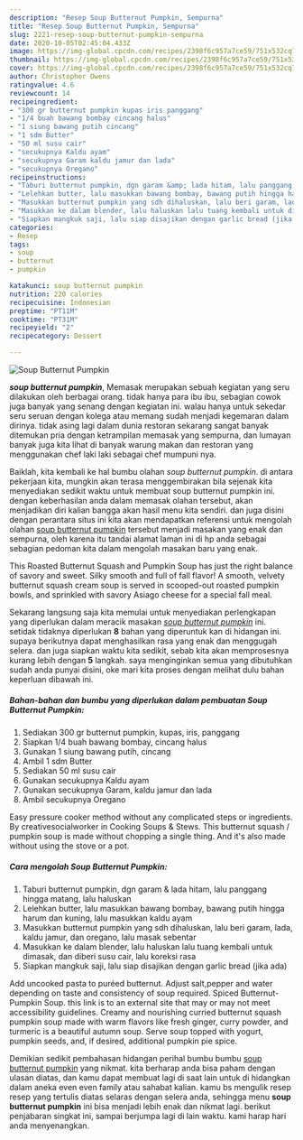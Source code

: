 ```yaml
---
description: "Resep Soup Butternut Pumpkin, Sempurna"
title: "Resep Soup Butternut Pumpkin, Sempurna"
slug: 2221-resep-soup-butternut-pumpkin-sempurna
date: 2020-10-05T02:45:04.433Z
image: https://img-global.cpcdn.com/recipes/2398f6c957a7ce59/751x532cq70/soup-butternut-pumpkin-foto-resep-utama.jpg
thumbnail: https://img-global.cpcdn.com/recipes/2398f6c957a7ce59/751x532cq70/soup-butternut-pumpkin-foto-resep-utama.jpg
cover: https://img-global.cpcdn.com/recipes/2398f6c957a7ce59/751x532cq70/soup-butternut-pumpkin-foto-resep-utama.jpg
author: Christopher Owens
ratingvalue: 4.6
reviewcount: 14
recipeingredient:
- "300 gr butternut pumpkin kupas iris panggang"
- "1/4 buah bawang bombay cincang halus"
- "1 siung bawang putih cincang"
- "1 sdm Butter"
- "50 ml susu cair"
- "secukupnya Kaldu ayam"
- "secukupnya Garam kaldu jamur dan lada"
- "secukupnya Oregano"
recipeinstructions:
- "Taburi butternut pumpkin, dgn garam &amp; lada hitam, lalu panggang hingga matang, lalu haluskan"
- "Lelehkan butter, lalu masukkan bawang bombay, bawang putih hingga harum dan kuning, lalu masukkan kaldu ayam"
- "Masukkan butternut pumpkin yang sdh dihaluskan, lalu beri garam, lada, kaldu jamur, dan oregano, lalu masak sebentar"
- "Masukkan ke dalam blender, lalu haluskan lalu tuang kembali untuk dimasak, dan diberi susu cair, lalu koreksi rasa"
- "Siapkan mangkuk saji, lalu siap disajikan dengan garlic bread (jika ada)"
categories:
- Resep
tags:
- soup
- butternut
- pumpkin

katakunci: soup butternut pumpkin 
nutrition: 220 calories
recipecuisine: Indonesian
preptime: "PT11M"
cooktime: "PT31M"
recipeyield: "2"
recipecategory: Dessert

---
```



![Soup Butternut Pumpkin](https://img-global.cpcdn.com/recipes/2398f6c957a7ce59/751x532cq70/soup-butternut-pumpkin-foto-resep-utama.jpg)

<b><i>soup butternut pumpkin</i></b>, Memasak merupakan sebuah kegiatan yang seru dilakukan oleh berbagai orang. tidak hanya para ibu ibu, sebagian cowok juga banyak yang senang dengan kegiatan ini. walau hanya untuk sekedar seru seruan dengan kolega atau memang sudah menjadi kegemaran dalam dirinya. tidak asing lagi dalam dunia restoran sekarang sangat banyak ditemukan pria dengan ketrampilan memasak yang sempurna, dan lumayan banyak juga kita lihat di banyak warung makan dan restoran yang menggunakan chef laki laki sebagai chef mumpuni nya.

Baiklah, kita kembali ke hal bumbu olahan <i>soup butternut pumpkin</i>. di antara pekerjaan kita, mungkin akan terasa menggembirakan bila sejenak kita menyediakan sedikit waktu untuk membuat soup butternut pumpkin ini. dengan keberhasilan anda dalam memasak olahan tersebut, akan menjadikan diri kalian bangga akan hasil menu kita sendiri. dan juga disini dengan perantara situs ini kita akan mendapatkan referensi untuk mengolah olahan <u>soup butternut pumpkin</u> tersebut menjadi masakan yang enak dan sempurna, oleh karena itu tandai alamat laman ini di hp anda sebagai sebagian pedoman kita dalam mengolah masakan baru yang enak.

This Roasted Butternut Squash and Pumpkin Soup has just the right balance of savory and sweet. Silky smooth and full of fall flavor! A smooth, velvety butternut squash cream soup is served in scooped-out roasted pumpkin bowls, and sprinkled with savory Asiago cheese for a special fall meal.


Sekarang langsung saja kita memulai untuk menyediakan perlengkapan yang diperlukan dalam meracik masakan <u><i>soup butternut pumpkin</i></u> ini. setidak tidaknya diperlukan <b>8</b> bahan yang diperuntuk kan di hidangan ini. supaya berikutnya dapat menghasilkan rasa yang enak dan menggugah selera. dan juga siapkan waktu kita sedikit, sebab kita akan memprosesnya kurang lebih dengan <b>5</b> langkah. saya menginginkan semua yang dibutuhkan sudah anda punyai disini, oke mari kita proses dengan melihat dulu bahan keperluan dibawah ini.

<!--inarticleads1-->

##### Bahan-bahan dan bumbu yang diperlukan dalam pembuatan Soup Butternut Pumpkin:

1. Sediakan 300 gr butternut pumpkin, kupas, iris, panggang
1. Siapkan 1/4 buah bawang bombay, cincang halus
1. Gunakan 1 siung bawang putih, cincang
1. Ambil 1 sdm Butter
1. Sediakan 50 ml susu cair
1. Gunakan secukupnya Kaldu ayam
1. Gunakan secukupnya Garam, kaldu jamur dan lada
1. Ambil secukupnya Oregano


Easy pressure cooker method without any complicated steps or ingredients. By creativesocialworker in Cooking Soups &amp; Stews. This butternut squash / pumpkin soup is made without chopping a single thing. And it&#39;s also made without using the stove or a pot. 

<!--inarticleads2-->

##### Cara mengolah Soup Butternut Pumpkin:

1. Taburi butternut pumpkin, dgn garam &amp; lada hitam, lalu panggang hingga matang, lalu haluskan
1. Lelehkan butter, lalu masukkan bawang bombay, bawang putih hingga harum dan kuning, lalu masukkan kaldu ayam
1. Masukkan butternut pumpkin yang sdh dihaluskan, lalu beri garam, lada, kaldu jamur, dan oregano, lalu masak sebentar
1. Masukkan ke dalam blender, lalu haluskan lalu tuang kembali untuk dimasak, dan diberi susu cair, lalu koreksi rasa
1. Siapkan mangkuk saji, lalu siap disajikan dengan garlic bread (jika ada)


Add uncooked pasta to puréed butternut. Adjust salt,pepper and water depending on taste and consistency of soup required. Spiced Butternut-Pumpkin Soup. this link is to an external site that may or may not meet accessibility guidelines. Creamy and nourishing curried butternut squash pumpkin soup made with warm flavors like fresh ginger, curry powder, and turmeric is a beautiful autumn soup. Serve soup topped with yogurt, pumpkin seeds, and, if desired, additional pumpkin pie spice. 

Demikian sedikit pembahasan hidangan perihal bumbu bumbu <u>soup butternut pumpkin</u> yang nikmat. kita berharap anda bisa paham dengan ulasan diatas, dan kamu dapat membuat lagi di saat lain untuk di hidangkan dalam aneka even even family atau sahabat kalian. kamu bs mengulik resep resep yang tertulis diatas selaras dengan selera anda, sehingga menu <b>soup butternut pumpkin</b> ini bisa menjadi lebih enak dan nikmat lagi. berikut penjabaran singkat ini, sampai berjumpa lagi di lain waktu. kami harap hari anda menyenangkan.
